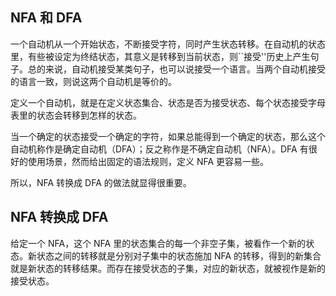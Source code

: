 ## NFA 和 DFA

一个自动机从一个开始状态，不断接受字符，同时产生状态转移。在自动机的状态里，有些被设定为终结状态，其意义是转移到当前状态，则``接受''历史上产生句子。总的来说，自动机接受某类句子，也可以说接受一个语言。当两个自动机接受的语言一致，则说这两个自动机是等价的。

定义一个自动机，就是在定义状态集合、状态是否为接受状态、每个状态接受字母表里的状态会转移到怎样的状态。

当一个确定的状态接受一个确定的字符，如果总能得到一个确定的状态，那么这个自动机称作是确定自动机（DFA）；反之称作是不确定自动机（NFA）。DFA 有很好的使用场景，然而给出固定的语法规则，定义 NFA 更容易一些。

所以，NFA 转换成 DFA 的做法就显得很重要。

## NFA 转换成 DFA

给定一个 NFA，这个 NFA 里的状态集合的每一个非空子集，被看作一个新的状态。新状态之间的转移就是分别对子集中的状态施加 NFA 的转移，得到的新集合就是新状态的转移结果。而存在接受状态的子集，对应的新状态，就被视作是新的接受状态。